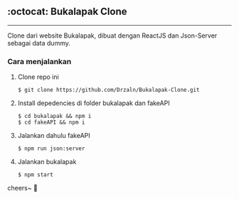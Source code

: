 ## :octocat: Bukalapak Clone
---
Clone dari website Bukalapak, dibuat dengan ReactJS dan Json-Server sebagai data dummy.

### Cara menjalankan

1. Clone repo ini 
   ```
   $ git clone https://github.com/Drzaln/Bukalapak-Clone.git
   ```
2. Install depedencies di folder bukalapak dan fakeAPI
   ```
   $ cd bukalapak && npm i
   $ cd fakeAPI && npm i
   ```
3. Jalankan dahulu fakeAPI
   ```
   $ npm run json:server
   ```
4. Jalankan bukalapak
   ```
   $ npm start
   ```

cheers~ :beers: